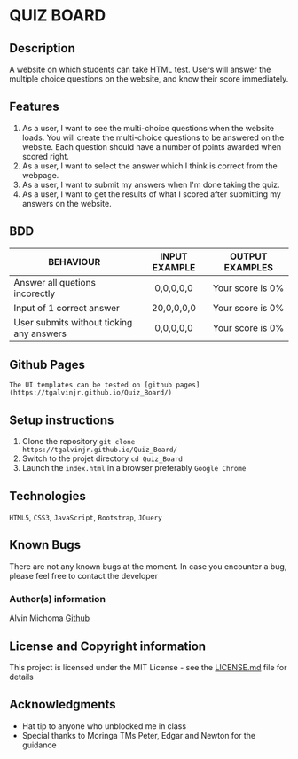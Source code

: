 # QUIZ BOARD
## Description
 A website on which students can take HTML test. Users will answer the multiple choice questions on the website, and know their score immediately.

## Features
1. As a user, I want to see the multi-choice questions when the website loads. You will create the multi-choice questions to be answered on the website. Each question should have a number of points awarded when scored right.
2. As a user, I want to select the answer which I think is correct from the webpage.
3. As a user, I want to submit my answers when I'm done taking the quiz.
4. As a user, I want to get the results of what I scored after submitting my answers on the website.  

## BDD
| BEHAVIOUR                            | INPUT EXAMPLE                           | OUTPUT EXAMPLES       |
|--------------------------------------|:------------------------------------:|--------------------------|
|Answer all quetions incorectly | 0,0,0,0,0 | Your score is 0% |
|Input of 1 correct answer | 20,0,0,0,0 | Your score is 0% |
| User submits without ticking any answers | 0,0,0,0,0 | Your score is 0% |

## Github Pages
    The UI templates can be tested on [github pages](https://tgalvinjr.github.io/Quiz_Board/)
## Setup instructions
1. Clone the repository 
`git clone https://tgalvinjr.github.io/Quiz_Board/`
2. Switch to the projet directory 
`cd Quiz_Board`
3. Launch the `index.html` in a browser preferably `Google Chrome`

## Technologies 
`HTML5`, `CSS3`, `JavaScript`, `Bootstrap`, `JQuery`

## Known Bugs
There are not any known bugs at the moment. In case you encounter a bug, please feel free to contact the developer

### Author(s) information
Alvin Michoma
[Github](https://github.com/tgalvinjr)

## License and Copyright information
This project is licensed under the MIT License - see the [LICENSE.md](https://github.com/tgalvinjr/Quiz_Board/blob/master/LICENSE) file for details

## Acknowledgments
- Hat tip to anyone who unblocked me in class
- Special thanks to Moringa TMs Peter, Edgar and Newton for the guidance
